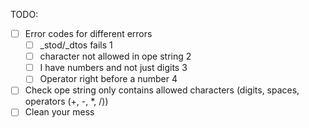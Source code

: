 TODO:

- [ ] Error codes for different errors
	- [ ] _stod/_dtos fails						1
	- [ ] character not allowed in ope string	2
	- [ ] I have numbers and not just digits	3
	- [ ] Operator right before a number		4
- [ ] Check ope string only contains allowed characters (digits, spaces, operators (+, -, *, /))
- [ ] Clean your mess